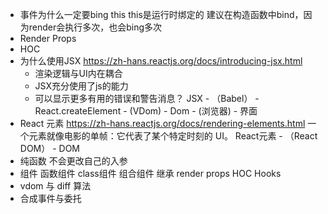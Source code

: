 * 事件为什么一定要bing this
  this是运行时绑定的
  建议在构造函数中bind，因为render会执行多次，也会bing多次
* Render Props
* HOC
* 为什么使用JSX
  https://zh-hans.reactjs.org/docs/introducing-jsx.html
  - 渲染逻辑与UI内在耦合
  - JSX充分使用了js的能力
  - 可以显示更多有用的错误和警告消息？
  JSX - （Babel） - React.createElement - (VDom) - Dom - (浏览器) - 界面
* React 元素
  https://zh-hans.reactjs.org/docs/rendering-elements.html
  一个元素就像电影的单帧：它代表了某个特定时刻的 UI。
  React元素 - （React DOM） - DOM
* 纯函数
  不会更改自己的入参
* 组件
  函数组件
  class组件
  组合组件
  继承
  render props
  HOC
  Hooks
* vdom 与 diff 算法
* 合成事件与委托